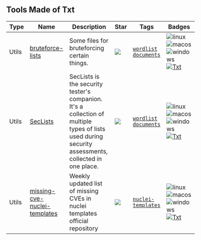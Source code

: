 
## Tools Made of Txt

| Type | Name | Description | Star | Tags | Badges |
| --- | --- | --- | --- | --- | --- |
|Utils|[bruteforce-lists](https://github.com/random-robbie/bruteforce-lists)|Some files for bruteforcing certain things.|![](https://img.shields.io/github/stars/random-robbie/bruteforce-lists?label=%20)|[`wordlist`](/categorize/tags/wordlist.md) [`documents`](/categorize/tags/documents.md)|![linux](/images/linux.png)![macos](/images/apple.png)![windows](/images/windows.png)[![Txt](/images/txt.png)](/categorize/langs/Txt.md)|
|Utils|[SecLists](https://github.com/danielmiessler/SecLists)|SecLists is the security tester's companion. It's a collection of multiple types of lists used during security assessments, collected in one place.|![](https://img.shields.io/github/stars/danielmiessler/SecLists?label=%20)|[`wordlist`](/categorize/tags/wordlist.md) [`documents`](/categorize/tags/documents.md)|![linux](/images/linux.png)![macos](/images/apple.png)![windows](/images/windows.png)[![Txt](/images/txt.png)](/categorize/langs/Txt.md)|
|Utils|[missing-cve-nuclei-templates](https://github.com/edoardottt/missing-cve-nuclei-templates)|Weekly updated list of missing CVEs in nuclei templates official repository|![](https://img.shields.io/github/stars/edoardottt/missing-cve-nuclei-templates?label=%20)|[`nuclei-templates`](/categorize/tags/nuclei-templates.md)|![linux](/images/linux.png)![macos](/images/apple.png)![windows](/images/windows.png)[![Txt](/images/txt.png)](/categorize/langs/Txt.md)|

